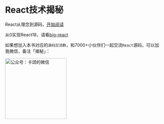 # React技术揭秘

React从理念到源码，[开始阅读](https://react.iamkasong.com/)

从0实现React18，请看[big-react](https://github.com/BetaSu/big-react)


如果想加入本书对应的`源码交流群`，和7000+小伙伴们一起交流`React`源码，可以加我微信，备注「揭秘」：

<img width="200" src="https://user-images.githubusercontent.com/15828041/181666959-57941b01-61b3-47db-9d73-ecc9ae175112.png" alt="公众号：卡颂的微信" />

